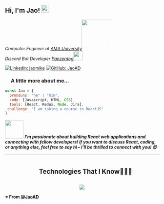 <h2> Hi, I'm Jao! <img src="https://cdn3.emoji.gg/emojis/wavegif_1860.gif" width="25"></h2>
<p><em>Computer Engineer at <a href="https://www.ama.edu.ph/">AMA University</a><img src="https://www.ama.edu.ph/wp-content/uploads/2017/05/amau_logo_basic2a.png" width="100"></br>Discord Bot Developer <a href="https://www.panzerdog.com/">Panzerdog</a><img src="https://optim.tildacdn.com/tild3038-3961-4363-b862-303432626331/-/resize/204x/-/format/webp/panzerdog-logo.png" width="30"> 
</em></p>

[![Linkedin: jaomike](https://img.shields.io/badge/-jaomike-blue?style=flat-square&logo=Linkedin&logoColor=white&link=https://www.linkedin.com/in/jaomike/)](https://www.linkedin.com/in/jaomike/)
[![GitHub: JaoAD](https://img.shields.io/github/followers/jaoAD?label=follow&style=social)](https://github.com/jaoAD)


### <img src="https://upload.wikimedia.org/wikipedia/commons/thumb/6/6a/JavaScript-logo.png/768px-JavaScript-logo.png" width="15"> A little more about me...  

```javascript
const Jao = {
  pronouns: "he" | "him",
  code: [Javascript, HTML, CSS],
  tools: [React, Redux, Node, Jira],
 challenge: "I am taking a course in ReactJS"
}
```

<img src="https://media.giphy.com/media/LnQjpWaON8nhr21vNW/giphy.gif" width="60"> <em><b>I'm passionate about building React web applications and connecting with fellow developers! If you want to discuss React, coding, or anything else, feel free to say hi – I'll be thrilled to connect with you! 😊
</em>

---

<!--h1 without bottom border-->
<div id="user-content-toc">
  <ul align="center">
    <summary><h2 style="display: inline-block">Technologies That I Know👨🏻‍💻</h2></summary>
  </ul>
</div>
<!--tech stack icons-->
<p align="center">
  <a href="https://skillicons.dev">
    <img src="https://skillicons.dev/icons?i=bootstrap,css,discord,discordjs,bots,figma,github,html,js,nodejs,postman,react,redux,npm,pnpm,vite,tailwind,ts,vscode&perline=14" />
  </a>
</p>

⭐️ From [@JaoAD](https://github.com/JaoAD)

